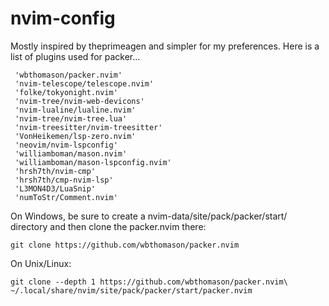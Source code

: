 # nvim-config

Mostly inspired by theprimeagen and simpler for my preferences.
Here is a list of plugins used for packer...

	 'wbthomason/packer.nvim'
	 'nvim-telescope/telescope.nvim'
	 'folke/tokyonight.nvim'
	 'nvim-tree/nvim-web-devicons' 
	 'nvim-lualine/lualine.nvim'
	 'nvim-tree/nvim-tree.lua'
	 'nvim-treesitter/nvim-treesitter'
	 'VonHeikemen/lsp-zero.nvim'
	 'neovim/nvim-lspconfig'
	 'williamboman/mason.nvim'
	 'williamboman/mason-lspconfig.nvim'
	 'hrsh7th/nvim-cmp'
	 'hrsh7th/cmp-nvim-lsp'
	 'L3MON4D3/LuaSnip'
	 'numToStr/Comment.nvim'

On Windows, be sure to create a nvim-data/site/pack/packer/start/ directory
and then clone the packer.nvim there:

	git clone https://github.com/wbthomason/packer.nvim
 
On Unix/Linux:

	git clone --depth 1 https://github.com/wbthomason/packer.nvim\
 	~/.local/share/nvim/site/pack/packer/start/packer.nvim
